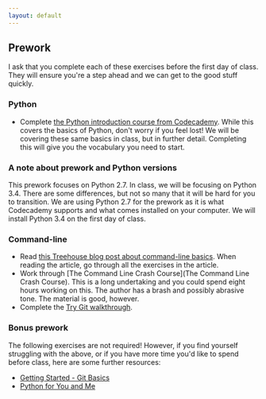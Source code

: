 ```yaml
---
layout: default
---
```


## Prework

I ask that you complete each of these exercises before the first day of class. They will ensure you're a step ahead and we can get to the good stuff quickly. 

### Python

- Complete [the Python introduction course from Codecademy](http://www.codecademy.com/en/tracks/python). While this covers the basics of Python, don't worry if you feel lost! We will be covering these same basics in class, but in further detail. Completing this will give you the vocabulary you need to start.

### A note about prework and Python versions

This prework focuses on Python 2.7. In class, we will be focusing on Python 3.4. There are some differences, but not so many that it will be hard for you to transition. We are using Python 2.7 for the prework as it is what Codecademy supports and what comes installed on your computer. We will install Python 3.4 on the first day of class.

### Command-line

- Read [this Treehouse blog post about command-line basics](http://blog.teamtreehouse.com/command-line-basics). When reading the article, go through all the exercises in the article.
- Work through [The Command Line Crash Course](The Command Line Crash Course). This is a long undertaking and you could spend eight hours working on this. The author has a brash and possibly abrasive tone. The material is good, however.
- Complete the [Try Git walkthrough](https://try.github.io/).

### Bonus prework

The following exercises are not required! However, if you find yourself struggling with the above, or if you have more time you'd like to spend before class, here are some further resources:

- [Getting Started - Git Basics](http://git-scm.com/book/en/v2/Getting-Started-Git-Basics)
- [Python for You and Me](http://pymbook.readthedocs.org/en/latest/index.html)

